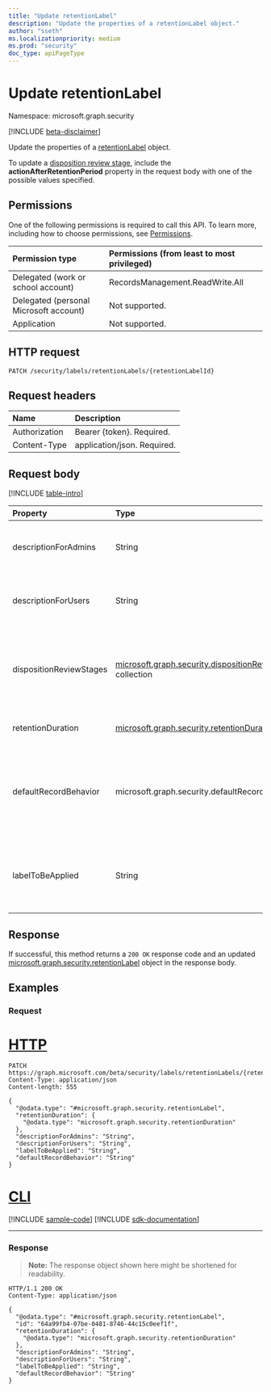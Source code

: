 ```yaml
---
title: "Update retentionLabel"
description: "Update the properties of a retentionLabel object."
author: "sseth"
ms.localizationpriority: medium
ms.prod: "security"
doc_type: apiPageType
---
```


# Update retentionLabel
Namespace: microsoft.graph.security

[!INCLUDE [beta-disclaimer](../../includes/beta-disclaimer.md)]

Update the properties of a [retentionLabel](../resources/security-retentionlabel.md) object.

To update a [disposition review stage](../resources/security-dispositionreviewstage.md), include the **actionAfterRetentionPeriod** property in the request body with one of the possible values specified.

## Permissions
One of the following permissions is required to call this API. To learn more, including how to choose permissions, see [Permissions](/graph/permissions-reference).

|Permission type|Permissions (from least to most privileged)|
|:---|:---|
|Delegated (work or school account)|RecordsManagement.ReadWrite.All|
|Delegated (personal Microsoft account)|Not supported.|
|Application|Not supported.|

## HTTP request

<!-- {
  "blockType": "ignored"
}
-->
``` http
PATCH /security/labels/retentionLabels/{retentionLabelId}

```

## Request headers
|Name|Description|
|:---|:---|
|Authorization|Bearer {token}. Required.|
|Content-Type|application/json. Required.|

## Request body
[!INCLUDE [table-intro](../../includes/update-property-table-intro.md)]


|Property|Type|Description|
|:---|:---|:---|
|descriptionForAdmins|String|This is an optional property that provides the label information for the admin.|
|descriptionForUsers|String|This is an optional property that provides the label information for the user.|
|dispositionReviewStages|[microsoft.graph.security.dispositionReviewStage](../resources/security-dispositionreviewstage.md) collection|Review stages during which reviewers are notified to determine whether a document must be deleted or retained.|
|retentionDuration|[microsoft.graph.security.retentionDuration](../resources/security-retentionduration.md)|Specifies the number of days to retain the content.|
|defaultRecordBehavior|microsoft.graph.security.defaultRecordBehavior|Specifies the locked or unlocked state of a record label when it is created.The possible values are: `startLocked`, `startUnlocked`, `unknownFutureValue`.|
|labelToBeApplied|String|Specifies the replacement label to be applied automatically after the retention period of the current label ends. |



## Response

If successful, this method returns a `200 OK` response code and an updated [microsoft.graph.security.retentionLabel](../resources/security-retentionlabel.md) object in the response body.

## Examples

### Request

# [HTTP](#tab/http)
<!-- {
  "blockType": "request",
  "name": "update_retentionlabel"
}
-->
``` http
PATCH https://graph.microsoft.com/beta/security/labels/retentionLabels/{retentionLabelId}
Content-Type: application/json
Content-length: 555

{
  "@odata.type": "#microsoft.graph.security.retentionLabel",
  "retentionDuration": {
    "@odata.type": "microsoft.graph.security.retentionDuration"
  },
  "descriptionForAdmins": "String",
  "descriptionForUsers": "String",
  "labelToBeApplied": "String",
  "defaultRecordBehavior": "String"
}
```

# [CLI](#tab/cli)
[!INCLUDE [sample-code](../includes/snippets/cli/update-retentionlabel-cli-snippets.md)]
[!INCLUDE [sdk-documentation](../includes/snippets/snippets-sdk-documentation-link.md)]

---

### Response
>**Note:** The response object shown here might be shortened for readability.
<!-- {
  "blockType": "response",
  "truncated": true,
  "@odata.type": "microsoft.graph.security.retentionLabel"
}
-->
``` http
HTTP/1.1 200 OK
Content-Type: application/json

{
  "@odata.type": "#microsoft.graph.security.retentionLabel",
  "id": "64a99fb4-07be-0481-8746-44c15c0eef1f",
  "retentionDuration": {
    "@odata.type": "microsoft.graph.security.retentionDuration"
  },
  "descriptionForAdmins": "String",
  "descriptionForUsers": "String",
  "labelToBeApplied": "String",
  "defaultRecordBehavior": "String"
}
```

